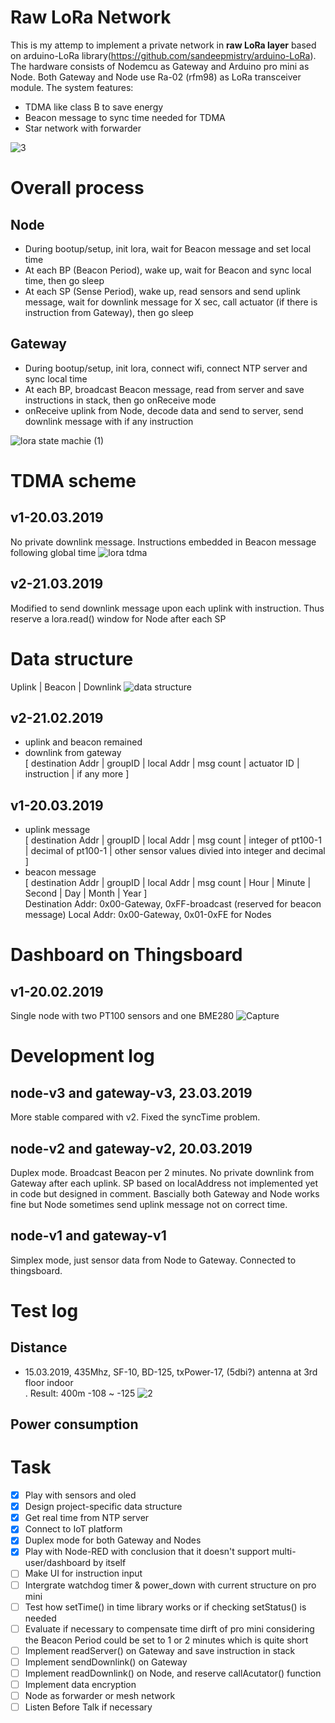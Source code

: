 
# Raw LoRa Network
This is my attemp to implement a private network in **raw LoRa layer** based on arduino-LoRa library(https://github.com/sandeepmistry/arduino-LoRa). The hardware consists of Nodemcu as Gateway and Arduino pro mini as Node. Both Gateway and Node use Ra-02 (rfm98) as LoRa transceiver module. The system features:
* TDMA like class B to save energy
* Beacon message to sync time needed for TDMA
* Star network with forwarder

![3](https://user-images.githubusercontent.com/33332225/54754480-eb5e5c80-4be3-11e9-84cb-c3918142bf16.PNG)

# Overall process
## Node
* During bootup/setup, init lora, wait for Beacon message and set local time
* At each BP (Beacon Period), wake up, wait for Beacon and sync local time, then go sleep
* At each SP (Sense Period), wake up, read sensors and send uplink message, wait for downlink message for X sec, call actuator (if there is instruction from Gateway), then go sleep
## Gateway
* During bootup/setup, init lora, connect wifi, connect NTP server and sync local time
* At each BP, broadcast Beacon message, read from server and save instructions in stack, then go onReceive mode
* onReceive uplink from Node, decode data and send to server, send downlink message with if any instruction

![lora state machie (1)](https://user-images.githubusercontent.com/33332225/54755549-74769300-4be6-11e9-8199-ed42681b27d6.png)

# TDMA scheme
## v1-20.03.2019
No private downlink message. Instructions embedded in Beacon message following global time
![lora tdma](https://user-images.githubusercontent.com/33332225/54752895-ea2b3080-4bdf-11e9-9933-cb70d1354f7d.png)
## v2-21.03.2019
Modified to send downlink message upon each uplink with instruction. Thus reserve a lora.read() window for Node after each SP

# Data structure
Uplink | Beacon | Downlink
![data structure](https://user-images.githubusercontent.com/33332225/54878046-04a31b00-4e27-11e9-8c0c-db702a6616dd.png)
## v2-21.02.2019
* uplink and beacon remained
* downlink from gateway <br>
[ destination Addr | groupID | local Addr | msg count | actuator ID | instruction | if any more ]
## v1-20.03.2019
* uplink message <br>
[ destination Addr | groupID | local Addr | msg count | integer of pt100-1 | decimal of pt100-1 | other sensor values divied into integer and decimal ]
* beacon message <br>
[ destination Addr | groupID | local Addr | msg count | Hour | Minute | Second | Day | Month | Year ] <br>
Destination Addr: 0x00-Gateway, 0xFF-broadcast (reserved for beacon message)
Local Addr: 0x00-Gateway, 0x01-0xFE for Nodes


# Dashboard on Thingsboard
## v1-20.02.2019
Single node with two PT100 sensors and one BME280
![Capture](https://user-images.githubusercontent.com/33332225/54751624-d41b7100-4bdb-11e9-89bb-22feffd5c008.PNG)

# Development log
## node-v3 and gateway-v3, 23.03.2019
More stable compared with v2. Fixed the syncTime problem.
## node-v2 and gateway-v2, 20.03.2019
Duplex mode. Broadcast Beacon per 2 minutes. No private downlink from Gateway after each uplink. SP based on localAddress not implemented yet in code but designed in comment. Bascially both Gateway and Node works fine but Node sometimes send uplink message not on correct time.

## node-v1 and gateway-v1
Simplex mode, just sensor data from Node to Gateway. Connected to thingsboard.

# Test log
## Distance
*  15.03.2019, 435Mhz, SF-10, BD-125, txPower-17, (5dbi?) antenna at 3rd floor indoor <br>. Result: 400m -108 ~ -125
![2](https://user-images.githubusercontent.com/33332225/54755892-53fb0880-4be7-11e9-851b-d2843232f41c.PNG)
## Power consumption

# Task
- [x] Play with sensors and oled
- [x] Design project-specific data structure
- [x] Get real time from NTP server
- [x] Connect to IoT platform
- [x] Duplex mode for both Gateway and Nodes
- [x] Play with Node-RED with conclusion that it doesn't support multi-user/dashboard by itself
- [ ] Make UI for instruction input
- [ ] Intergrate watchdog timer & power_down with current structure on pro mini
- [ ] Test how setTime() in time library works or if checking setStatus() is needed
- [ ] Evaluate if necessary to compensate time dirft of pro mini considering the Beacon Period could be set to 1 or 2 minutes which is quite short
- [ ] Implement readServer() on Gateway and save instruction in stack
- [ ] Implement sendDownlink() on Gateway
- [ ] Implement readDownlink() on Node, and reserve callAcutator() function
- [ ] Implement data encryption
- [ ] Node as forwarder or mesh network
- [ ] Listen Before Talk if necessary
